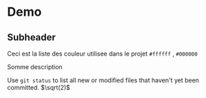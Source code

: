 # Demo

## Subheader

Ceci est la liste des couleur utilisee dans le projet `#ffffff` , `#000000`

Somme description

Use `git status` to list all new or modified files that haven't yet been committed.
$\sqrt(2)$
